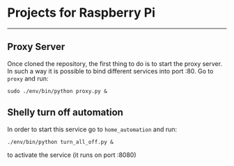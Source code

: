 # Projects for Raspberry Pi

---
## Proxy Server

Once cloned the repository, the first thing to do is to start the proxy server. In such a way it is possible to bind different services into port :80.
Go to `proxy` and run:

```
sudo ./env/bin/python proxy.py &
```


## Shelly turn off automation

In order to start this service go to `home_automation` and run:

```
./env/bin/python turn_all_off.py &
```

to activate the service (it runs on port :8080)
